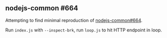 ## nodejs-common #664

Attempting to find minimal reproduction of [nodejs-common#664](https://github.com/googleapis/nodejs-common/issues/664).

Run `index.js` with `--inspect-brk`, run `loop.js` to hit HTTP endpoint in loop.
